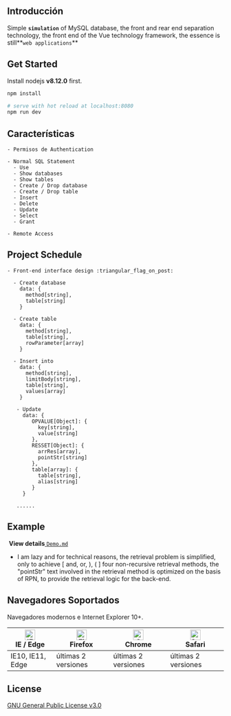 ## Introducción

  Simple **`simulation`** of MySQL database, the front and rear end separation technology, the front end of the Vue technology framework, the essence is still**`web applications`**

## Get Started

Install nodejs **v8.12.0** first.

```bash
npm install

# serve with hot reload at localhost:8080
npm run dev

```

## Características

```
- Permisos de Authentication

- Normal SQL Statement
  - Use
  - Show databases
  - Show tables
  - Create / Drop database
  - Create / Drop table
  - Insert
  - Delete
  - Update
  - Select
  - Grant

- Remote Access

```

## Project Schedule

```
- Front-end interface design :triangular_flag_on_post:

  - Create database
    data: {
      method[string],
      table[string]
    }
    
  - Create table
    data: {
      method[string], 
      table[string],
      rowParameter[array]
    } 

  - Insert into
    data: {
      method[string],
      limitBody[string],
      table[string],
      values[array]
    }
    
   - Update
     data: {
     	OPVALUE[Object]: {
          key[string],
          value[string]
        },
        RESSET[Object]: {
          arrRes[array],
          pointStr[string]
        },
        table[array]: {
          table[string],
          alias[string]
        }
     }
     
   ......
```

## Example 

​	**View details**[ `Demo.md`](https://github.com/FinalAshen/MySQL-Simulation/blob/master/Demo)


 * I am lazy and for technical reasons, the retrieval problem is simplified, only to achieve [ and, or, ), ( ] four non-recursive retrieval methods, the "pointStr" text involved in the retrieval method is optimized on the basis of RPN, to provide the retrieval logic for the back-end. 

## Navegadores Soportados

Navegadores modernos e Internet Explorer 10+.

| [<img src="https://raw.githubusercontent.com/alrra/browser-logos/master/src/edge/edge_48x48.png" alt="IE / Edge" width="24px" height="24px" />](https://godban.github.io/browsers-support-badges/)</br>IE / Edge | [<img src="https://raw.githubusercontent.com/alrra/browser-logos/master/src/firefox/firefox_48x48.png" alt="Firefox" width="24px" height="24px" />](https://godban.github.io/browsers-support-badges/)</br>Firefox | [<img src="https://raw.githubusercontent.com/alrra/browser-logos/master/src/chrome/chrome_48x48.png" alt="Chrome" width="24px" height="24px" />](https://godban.github.io/browsers-support-badges/)</br>Chrome | [<img src="https://raw.githubusercontent.com/alrra/browser-logos/master/src/safari/safari_48x48.png" alt="Safari" width="24px" height="24px" />](https://godban.github.io/browsers-support-badges/)</br>Safari |
| --------- | --------- | --------- | --------- |
| IE10, IE11, Edge| últimas 2 versiones| últimas 2 versiones| últimas 2 versiones

## License

[GNU General Public License v3.0](https://github.com/FinalAshen/MySQL-Simulation/blob/master/LICENSE)